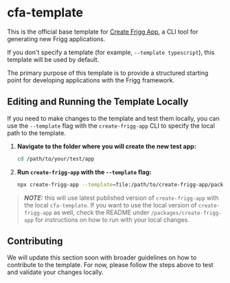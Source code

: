 # cfa-template

This is the official base template for [Create Frigg App](https://github.com/friggframework/create-frigg-app), a CLI tool for generating new Frigg applications.

If you don't specify a template (for example, `--template typescript`), this template will be used by default.

The primary purpose of this template is to provide a structured starting point for developing applications with the Frigg framework.

## Editing and Running the Template Locally

If you need to make changes to the template and test them locally, you can use the `--template` flag with the `create-frigg-app` CLI to specify the local path to the template.

1. **Navigate to the folder where you will create the new test app:**

   ```sh
   cd /path/to/your/test/app
   ```

2. **Run `create-frigg-app` with the `--template` flag:**

   ```sh
   npx create-frigg-app --template=file:/path/to/create-frigg-app/packages/cfa-template
   ```

> **_NOTE:_** this will use latest published version of `create-frigg-app` with the local `cfa-template`.
> If you want to use the local version of `create-frigg-app` as well, check the README under `/packages/create-frigg-app` for instructions on how to run with your local changes.

## Contributing

We will update this section soon with broader guidelines on how to contribute to the template. For now, please follow the steps above to test and validate your changes locally.
